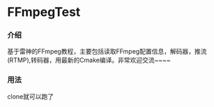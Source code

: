 # FFmpegTest
### 介绍
基于雷神的FFmpeg教程，主要包括读取FFmpeg配置信息，解码器，推流(RTMP),转码器，用最新的Cmake编译。非常欢迎交流~~~~

### 用法
clone就可以跑了

